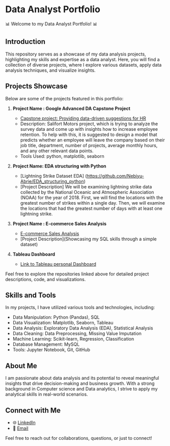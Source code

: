 # Data Analyst Portfolio

📊 Welcome to my Data Analyst Portfolio! 📊

## Introduction

This repository serves as a showcase of my data analysis projects, highlighting my skills and expertise as a data analyst. Here, you will find a collection of diverse projects, where I explore various datasets, apply data analysis techniques, and visualize insights.

## Projects Showcase

Below are some of the projects featured in this portfolio:

1. **Project Name : Google Advanced DA Capstone Project**
   - [Capstone project: Providing data-driven suggestions for HR](https://github.com/Nebiyu-Abrie/Google-Advance-DA-Portfolio-Project----Salifort-Motors)
   - Description: Salifort Motors project, which is trying to analyze the survey data and come up with insights how to increase employee retention. To help with this, it is    suggested to design a model that predicts whether an employee will leave the company based on their job title, department, number of projects, average monthly hours, and any other relevant data points.
   - Tools Used: python, matplotlib, seaborn

2. **Project Name: EDA structuring with Python**
   - [Lightning Strike Dataset EDA] (https://github.com/Nebiyu-Abrie/EDA_structuring_python)
   - [Project Description] We will be examining lightning strike data collected by the National Oceanic and Atmospheric Association (NOAA) for the year of 2018. First, we will find the locations with the greatest number of strikes within a single day. Then, we will examine the locations that had the greatest number of days with at least one lightning strike.
3. **Project Name : E-commerce Sales Analysis**
   - [E-commerce Sales Analysis](https://github.com/Nebiyu-Abrie/Data-Analysis-in-SQL)
   - [Project Description](Showcasing my SQL skills through a simple dataset)

4. **Tableau Dashboard**
   - [Link to Tableau personal Dashboard](https://public.tableau.com/app/profile/nebiyu.abrie)

Feel free to explore the repositories linked above for detailed project descriptions, code, and visualizations.

## Skills and Tools

In my projects, I have utilized various tools and technologies, including:

- Data Manipulation: Python (Pandas), SQL
- Data Visualization: Matplotlib, Seaborn, Tableau
- Data Analysis: Exploratory Data Analysis (EDA), Statistical Analysis
- Data Cleaning: Data Preprocessing, Missing Value Imputation
- Machine Learning: Scikit-learn, Regression, Classification
- Database Management: MySQL
- Tools: Jupyter Notebook, Git, GitHub

## About Me

I am passionate about data analysis and its potential to reveal meaningful insights that drive decision-making and business growth. With a strong background in 
Computer science and Data analytics, I strive to apply my analytical skills in real-world scenarios.

## Connect with Me

- 🌐 [LinkedIn](https://www.linkedin.com/in/nebiyu-abrie-157824143/)
- 📧 [Email](ntsegaye77@gmail.com)

Feel free to reach out for collaborations, questions, or just to connect!
